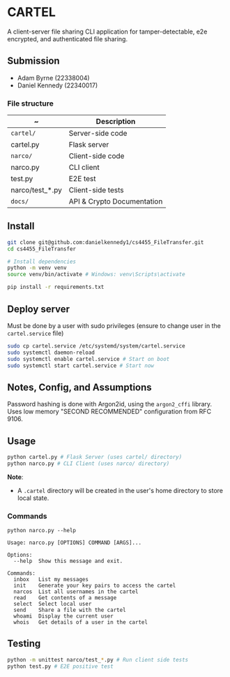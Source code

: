 # CARTEL

A client-server file sharing CLI application for tamper-detectable, e2e encrypted, and authenticated file sharing.

## Submission

- Adam Byrne (22338004)
- Daniel Kennedy (22340017)

### File structure

| ~ | Description |
| --- | --- |
| `cartel/` | Server-side code |
| cartel.py | Flask server |
| `narco/` | Client-side code |
| narco.py | CLI client |
| test.py | E2E test |
| narco/test_*.py | Client-side tests |
| `docs/` | API & Crypto Documentation |

## Install

```bash
git clone git@github.com:danielkennedy1/cs4455_FileTransfer.git
cd cs4455_FileTransfer

# Install dependencies
python -m venv venv
source venv/bin/activate # Windows: venv\Scripts\activate

pip install -r requirements.txt
```

## Deploy server

Must be done by a user with sudo privileges (ensure to change user in the `cartel.service` file)

```bash
sudo cp cartel.service /etc/systemd/system/cartel.service
sudo systemctl daemon-reload
sudo systemctl enable cartel.service # Start on boot
sudo systemctl start cartel.service # Start now
```

## Notes, Config, and Assumptions

Password hashing is done with Argon2id, using the `argon2_cffi` library. Uses low memory "SECOND RECOMMENDED" configuration from RFC 9106.

## Usage

```bash
python cartel.py # Flask Server (uses cartel/ directory)
python narco.py # CLI Client (uses narco/ directory)
```

**Note**:

- A `.cartel` directory will be created in the user's home directory to store local state.

### Commands

```man
python narco.py --help

Usage: narco.py [OPTIONS] COMMAND [ARGS]...

Options:
  --help  Show this message and exit.

Commands:
  inbox   List my messages
  init    Generate your key pairs to access the cartel
  narcos  List all usernames in the cartel
  read    Get contents of a message
  select  Select local user
  send    Share a file with the cartel
  whoami  Display the current user
  whois   Get details of a user in the cartel
```

## Testing

```bash
python -m unittest narco/test_*.py # Run client side tests
python test.py # E2E positive test
```
